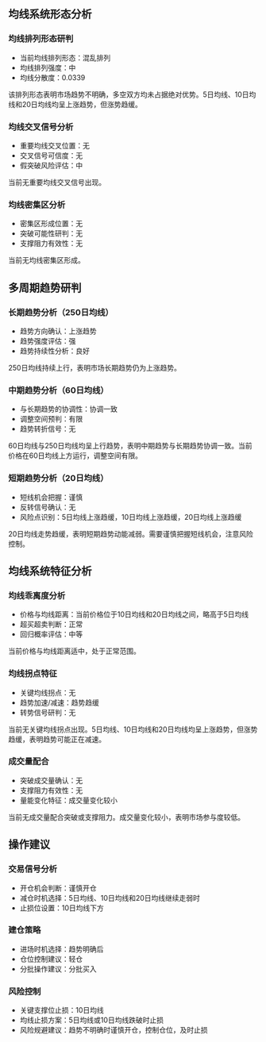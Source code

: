## 均线系统形态分析

### 均线排列形态研判

- 当前均线排列形态：混乱排列
- 均线排列强度：中
- 均线分散度：0.0339

该排列形态表明市场趋势不明确，多空双方均未占据绝对优势。5日均线、10日均线和20日均线均呈上涨趋势，但涨势趋缓。

### 均线交叉信号分析

- 重要均线交叉位置：无
- 交叉信号可信度：无
- 假突破风险评估：中

当前无重要均线交叉信号出现。

### 均线密集区分析

- 密集区形成位置：无
- 突破可能性研判：无
- 支撑阻力有效性：无

当前无均线密集区形成。

## 多周期趋势研判

### 长期趋势分析（250日均线）

- 趋势方向确认：上涨趋势
- 趋势强度评估：强
- 趋势持续性分析：良好

250日均线持续上行，表明市场长期趋势仍为上涨趋势。

### 中期趋势分析（60日均线）

- 与长期趋势的协调性：协调一致
- 调整空间预判：有限
- 趋势转折信号：无

60日均线与250日均线均呈上行趋势，表明中期趋势与长期趋势协调一致。当前价格在60日均线上方运行，调整空间有限。

### 短期趋势分析（20日均线）

- 短线机会把握：谨慎
- 反转信号确认：无
- 风险点识别：5日均线上涨趋缓，10日均线上涨趋缓，20日均线上涨趋缓

20日均线走势趋缓，表明短期趋势动能减弱。需要谨慎把握短线机会，注意风险控制。

## 均线系统特征分析

### 均线乖离度分析

- 价格与均线距离：当前价格位于10日均线和20日均线之间，略高于5日均线
- 超买超卖判断：正常
- 回归概率评估：中等

当前价格与均线距离适中，处于正常范围。

### 均线拐点特征

- 关键均线拐点：无
- 趋势加速/减速：趋势趋缓
- 转势信号研判：无

当前无关键均线拐点出现。5日均线、10日均线和20日均线均呈上涨趋势，但涨势趋缓，表明趋势可能正在减速。

### 成交量配合

- 突破成交量确认：无
- 支撑阻力有效性：无
- 量能变化特征：成交量变化较小

当前无成交量配合突破或支撑阻力。成交量变化较小，表明市场参与度较低。

## 操作建议

### 交易信号分析

- 开仓机会判断：谨慎开仓
- 减仓时机选择：5日均线、10日均线和20日均线继续走弱时
- 止损位设置：10日均线下方

### 建仓策略

- 进场时机选择：趋势明确后
- 仓位控制建议：轻仓
- 分批操作建议：分批买入

### 风险控制

- 关键支撑位止损：10日均线
- 均线止损方案：5日均线或10日均线跌破时止损
- 风险规避建议：趋势不明确时谨慎开仓，控制仓位，及时止损